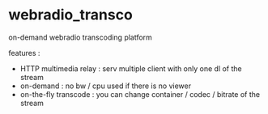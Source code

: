 # webradio_transco
on-demand webradio transcoding platform

features :

- HTTP multimedia relay : serv multiple client with only one dl of the stream
- on-demand : no bw / cpu used if there is no viewer
- on-the-fly transcode : you can change container / codec / bitrate of the stream